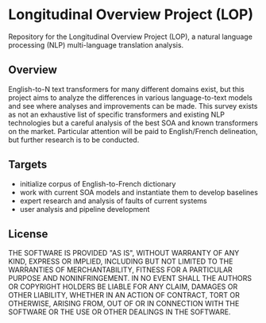 # Longitudinal Overview Project (LOP)
Repository for the Longitudinal Overview Project (LOP), a natural language processing (NLP) multi-language translation analysis. 

## Overview

English-to-N text transformers for many different domains exist, but this project aims to analyze the differences in various language-to-text models and see where analyses and improvements can be made. This survey exists as not an exhaustive list of specific transformers and existing NLP technologies but a careful analysis of the best SOA and known transformers on the market. Particular attention will be paid to English/French delineation, but further research is to be conducted. 

## Targets
- initialize corpus of English-to-French dictionary
- work with current SOA models and instantiate them to develop baselines
- expert research and analysis of faults of current systems
- user analysis and pipeline development

## License

THE SOFTWARE IS PROVIDED "AS IS", WITHOUT WARRANTY OF ANY KIND, EXPRESS OR IMPLIED, INCLUDING BUT NOT LIMITED TO THE WARRANTIES OF MERCHANTABILITY, FITNESS FOR A PARTICULAR PURPOSE AND NONINFRINGEMENT. IN NO EVENT SHALL THE AUTHORS OR COPYRIGHT HOLDERS BE LIABLE FOR ANY CLAIM, DAMAGES OR OTHER LIABILITY, WHETHER IN AN ACTION OF CONTRACT, TORT OR OTHERWISE, ARISING FROM, OUT OF OR IN CONNECTION WITH THE SOFTWARE OR THE USE OR OTHER DEALINGS IN THE SOFTWARE.


